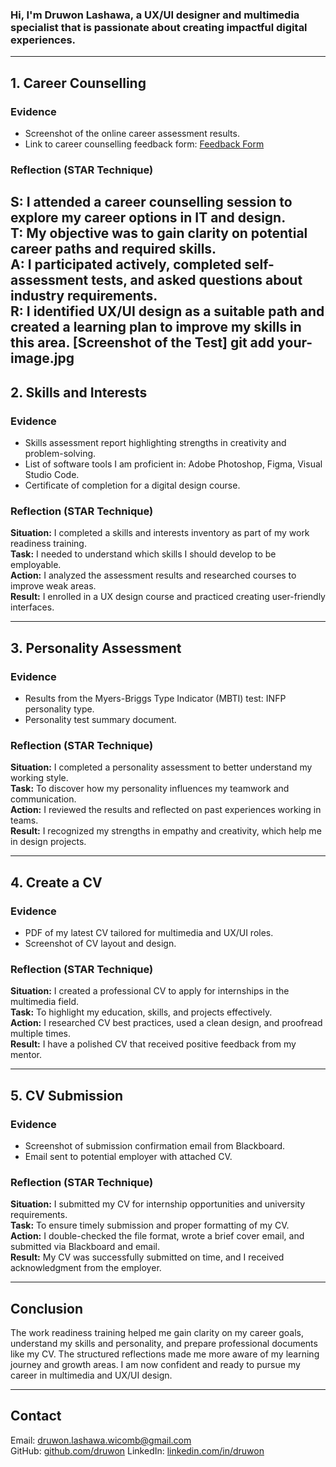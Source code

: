 ### Hi, I'm Druwon Lashawa, a UX/UI designer and multimedia specialist that is passionate about creating impactful digital experiences.
---

## 1. Career Counselling

### Evidence  
- Screenshot of the online career assessment results.  
- Link to career counselling feedback form: [Feedback Form]([https://example.com/feedback](https://www.16personalities.com/profiles/intj-a/m/6e8efsiot))

### Reflection (STAR Technique)  
**S:** I attended a career counselling session to explore my career options in IT and design.  
**T:** My objective was to gain clarity on potential career paths and required skills.  
**A:** I participated actively, completed self-assessment tests, and asked questions about industry requirements.  
**R:** I identified UX/UI design as a suitable path and created a learning plan to improve my skills in this area.
[Screenshot of the Test] git add your-image.jpg 
---

## 2. Skills and Interests

### Evidence  
- Skills assessment report highlighting strengths in creativity and problem-solving.  
- List of software tools I am proficient in: Adobe Photoshop, Figma, Visual Studio Code.  
- Certificate of completion for a digital design course.

### Reflection (STAR Technique)  
**Situation:** I completed a skills and interests inventory as part of my work readiness training.  
**Task:** I needed to understand which skills I should develop to be employable.  
**Action:** I analyzed the assessment results and researched courses to improve weak areas.  
**Result:** I enrolled in a UX design course and practiced creating user-friendly interfaces.

---

## 3. Personality Assessment

### Evidence  
- Results from the Myers-Briggs Type Indicator (MBTI) test: INFP personality type.  
- Personality test summary document.

### Reflection (STAR Technique)  
**Situation:** I completed a personality assessment to better understand my working style.  
**Task:** To discover how my personality influences my teamwork and communication.  
**Action:** I reviewed the results and reflected on past experiences working in teams.  
**Result:** I recognized my strengths in empathy and creativity, which help me in design projects.

---

## 4. Create a CV

### Evidence  
- PDF of my latest CV tailored for multimedia and UX/UI roles.  
- Screenshot of CV layout and design.  

### Reflection (STAR Technique)  
**Situation:** I created a professional CV to apply for internships in the multimedia field.  
**Task:** To highlight my education, skills, and projects effectively.  
**Action:** I researched CV best practices, used a clean design, and proofread multiple times.  
**Result:** I have a polished CV that received positive feedback from my mentor.

---

## 5. CV Submission

### Evidence  
- Screenshot of submission confirmation email from Blackboard.  
- Email sent to potential employer with attached CV.

### Reflection (STAR Technique)  
**Situation:** I submitted my CV for internship opportunities and university requirements.  
**Task:** To ensure timely submission and proper formatting of my CV.  
**Action:** I double-checked the file format, wrote a brief cover email, and submitted via Blackboard and email.  
**Result:** My CV was successfully submitted on time, and I received acknowledgment from the employer.

---

## Conclusion

The work readiness training helped me gain clarity on my career goals, understand my skills and personality, and prepare professional documents like my CV. The structured reflections made me more aware of my learning journey and growth areas. I am now confident and ready to pursue my career in multimedia and UX/UI design.

---

## Contact

Email: druwon.lashawa.wicomb@gmail.com  
GitHub: [github.com/druwon]([https://github.com/druwon](https://github.com/DruwonL/work-readiness-portfolio/))  
LinkedIn: [linkedin.com/in/druwon](www.linkedin.com/in/druwon-lashawa-b35654237)
